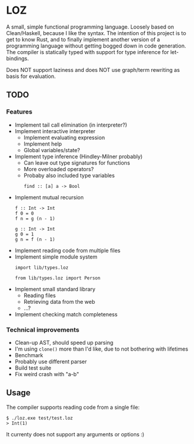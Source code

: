 # LOZ

A small, simple functional programming language. Loosely based on Clean/Haskell, because I like the syntax. The intention of this project is to get to know Rust, and to finally implement another version of a programming language without getting bogged down in code generation. The compiler is statically typed with support for type inference for let-bindings.

Does NOT support laziness and does NOT use graph/term rewriting as basis for evaluation. 

## TODO

### Features
* Implement tail call elimination (in interpreter?)
* Implement interactive interpreter
    * Implement evaluating expression
    * Implement help
    * Global variables/state?
* Implement type inference (Hindley-Milner probably)
    * Can leave out type signatures for functions
    * More overloaded operators?
    * Probaby also included type variables
        ```shell script
        find :: [a] a -> Bool
        ```
* Implement mutual recursion
    ```
    f :: Int -> Int
    f 0 = 0
    f n = g (n - 1)
  
    g :: Int -> Int
    g 0 = 1
    g n = f (n - 1)
    ```
* Implement reading code from multiple files
* Implement simple module system
    ```shell script
    import lib/types.loz
  
    from lib/types.loz import Person
    ```
* Implement small standard library
    * Reading files
    * Retrieving data from the web
    * ...?
* Implement checking match completeness

### Technical improvements
* Clean-up AST, should speed up parsing
* I'm using ```clone()``` more than I'd like, due to not bothering with lifetimes
* Benchmark
* Probably use different parser
* Build test suite 
* Fix weird crash with "a-b"


## Usage
The compiler supports reading code from a single file:
```shell script
$ ./loz.exe test/test.loz
> Int(1)
```

It currenty does not support any arguments or options :)